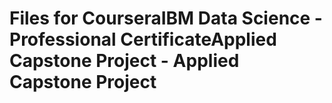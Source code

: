 # Files for CourseraIBM Data Science - Professional CertificateApplied Capstone Project - Applied Capstone Project 
  
